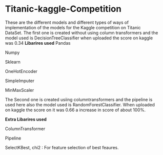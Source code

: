 # Titanic-kaggle-Competition
These are the different models and different types of ways of implementation of the models for the Kaggle competition on Titanic DataSet. 
The first one is created without using column transformers and the model used is DecisionTreeClassifier when uploaded the score on kaggle was 0.34
**Libarires used**
Pandas 

Numpy

Sklearn

OneHotEncoder

SimpleImputer

MinMaxScaler

The Second one is created usiing columntransformers and the pipeline is used here also the model used is RandomForestClassifier. When uploaded on kaggle the score on it was 0.66 a increase in score of about 100%.

**Extra Libarires used** 

ColumnTransformer

Pipeline

SelectKBest, chi2 : For feature selection of best feaures.


